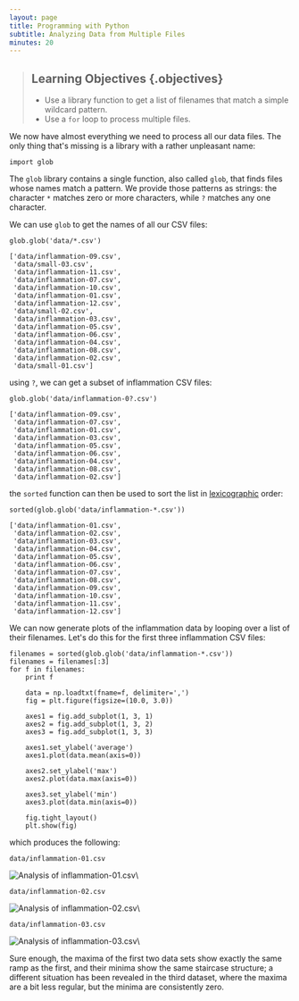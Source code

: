 ```yaml
---
layout: page
title: Programming with Python
subtitle: Analyzing Data from Multiple Files
minutes: 20
---
```

> ## Learning Objectives {.objectives}
>
> *   Use a library function to get a list of filenames that match a simple wildcard pattern.
> *   Use a `for` loop to process multiple files.

We now have almost everything we need to process all our data files.
The only thing that's missing is a library with a rather unpleasant name:

~~~ {.python}
import glob
~~~

The `glob` library contains a single function, also called `glob`, that finds
files whose names match a pattern. We provide those patterns as strings: the
character `*` matches zero or more characters, while `?` matches any one
character.

We can use `glob` to get the names of all our CSV files:

~~~ {.python}
glob.glob('data/*.csv')
~~~

~~~ {.output}
['data/inflammation-09.csv',
 'data/small-03.csv',
 'data/inflammation-11.csv',
 'data/inflammation-07.csv',
 'data/inflammation-10.csv',
 'data/inflammation-01.csv',
 'data/inflammation-12.csv',
 'data/small-02.csv',
 'data/inflammation-03.csv',
 'data/inflammation-05.csv',
 'data/inflammation-06.csv',
 'data/inflammation-04.csv',
 'data/inflammation-08.csv',
 'data/inflammation-02.csv',
 'data/small-01.csv']
~~~

using `?`, we can get a subset of inflammation CSV files:

~~~ {.python}
glob.glob('data/inflammation-0?.csv')
~~~

~~~ {.output}
['data/inflammation-09.csv',
 'data/inflammation-07.csv',
 'data/inflammation-01.csv',
 'data/inflammation-03.csv',
 'data/inflammation-05.csv',
 'data/inflammation-06.csv',
 'data/inflammation-04.csv',
 'data/inflammation-08.csv',
 'data/inflammation-02.csv']
~~~

the `sorted` function can then be used to sort the list in
[lexicographic](http://en.wikipedia.org/wiki/Lexicographical_order) order:

~~~ {.python}
sorted(glob.glob('data/inflammation-*.csv'))
~~~

~~~ {.output}
['data/inflammation-01.csv',
 'data/inflammation-02.csv',
 'data/inflammation-03.csv',
 'data/inflammation-04.csv',
 'data/inflammation-05.csv',
 'data/inflammation-06.csv',
 'data/inflammation-07.csv',
 'data/inflammation-08.csv',
 'data/inflammation-09.csv',
 'data/inflammation-10.csv',
 'data/inflammation-11.csv',
 'data/inflammation-12.csv']
~~~

We can now generate plots of the inflammation data by looping over a list of
their filenames. Let's do this for the first three inflammation CSV files:

~~~ {.python}
filenames = sorted(glob.glob('data/inflammation-*.csv'))
filenames = filenames[:3]
for f in filenames:
    print f

    data = np.loadtxt(fname=f, delimiter=',')
    fig = plt.figure(figsize=(10.0, 3.0))

    axes1 = fig.add_subplot(1, 3, 1)
    axes2 = fig.add_subplot(1, 3, 2)
    axes3 = fig.add_subplot(1, 3, 3)

    axes1.set_ylabel('average')
    axes1.plot(data.mean(axis=0))

    axes2.set_ylabel('max')
    axes2.plot(data.max(axis=0))

    axes3.set_ylabel('min')
    axes3.plot(data.min(axis=0))

    fig.tight_layout()
    plt.show(fig)
~~~

which produces the following:

~~~ {.output}
data/inflammation-01.csv
~~~

![Analysis of inflammation-01.csv](fig/03-loop_49_1.png)\


~~~ {.output}
data/inflammation-02.csv
~~~

![Analysis of inflammation-02.csv](fig/03-loop_49_3.png)\


~~~ {.output}
data/inflammation-03.csv
~~~

![Analysis of inflammation-03.csv](fig/03-loop_49_5.png)\

Sure enough,
the maxima of the first two data sets show exactly the same ramp as the first,
and their minima show the same staircase structure;
a different situation has been revealed in the third dataset,
where the maxima are a bit less regular, but the minima are consistently zero.

